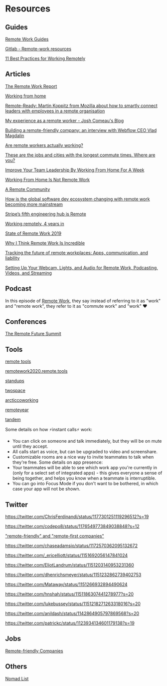 # Resources

## Guides
[Remote Work Guides](https://twist.com/remote-work-guides?ref=producthunt)

[Gitlab - Remote-work resources](https://about.gitlab.com/company/culture/all-remote/resources/)

[11 Best Practices for Working Remotely](https://usefyi.com/remote-work-best-practices/)

## Articles

[The Remote Work Report](https://usefyi.com/remote-work-report/)

[Working from home](https://www.ato.gov.au/General/Property/Your-home/Working-from-home/)

[Remote-Ready: Martin Koppitz from Mozilla about how to smartly connect leaders with employees in a remote organisation](https://www.digitale-leute.de/interview/remote-ready-martin-koppitz-from-mozilla-about-how-to-smartly-connect-leaders-with-employees-in-a-remote-organisation/)

[My experience as a remote worker - Josh Comeau's Blog](https://www.joshwcomeau.com/posts/remote-work/)

[Building a remote-friendly company: an interview with Webflow CEO Vlad Magdalin](https://hackernoon.com/building-a-remote-friendly-company-an-interview-with-webflow-ceo-vlad-magdalin-3597d55df44c)

[Are remote workers actually working?](https://www.tsheets.com/resources/remote-productivity-survey)

[These are the jobs and cities with the longest commute times. Where are you?](https://www.abc.net.au/news/2019-07-30/commuting-times-soar-with-house-prices-population-boom-blamed/11346258)

[Improve Your Team Leadership By Working From Home For A Week](https://www.forbes.com/sites/forbescommunicationscouncil/2019/07/24/improve-your-team-leadership-by-working-from-home-for-a-week/)

[Working From Home Is Not Remote Work](https://blog.trello.com/working-from-home-is-not-remote-work)

[A Remote Community](https://medium.com/the-making-of-whereby/a-remote-community-200e2b17a5dc)

[How is the global software dev ecosystem changing with remote work becoming more mainstream](https://dev.to/ben/how-is-the-global-software-dev-ecosystem-changing-with-remote-work-becoming-more-mainstream-326c)

[Stripe’s fifth engineering hub is Remote](https://stripe.com/au/blog/remote-hub)

[Working remotely, 4 years in](https://jvns.ca/blog/2018/02/18/working-remotely--4-years-in/)

[State of Remote Work 2019](https://buffer.com/state-of-remote-work-2019)

[Why I Think Remote Work Is Incredible](https://tejaskumar.com/blog/1580132459957__why-i-think-remote-work-is-incredible)


[Tracking the future of remote workplaces: Apps, communication, and liability](https://arstechnica.com/gaming/2020/02/tracking-the-future-of-remote-workplaces-apps-communication-and-liability/)


[Setting Up Your Webcam, Lights, and Audio for Remote Work, Podcasting, Videos, and Streaming](https://mattstauffer.com/blog/setting-up-your-webcam-lights-and-audio-for-remote-work-podcasting-videos-and-streaming/)

## Podcast
In this episode of [Remote Work](https://pca.st/9i6p), they say instead of referring to it as "work" and "remote work", they refer to it as "commute work" and "work" ❤️

## Conferences
[The Remote Future Summit](https://remote-future.com/)

## Tools
[remote tools](https://www.remote.tools/)

[remotework2020.remote.tools](https://remotework2020.remote.tools/)

[standups](https://standups.io/)

[twospace](https://twospace.com.au/)

[arcticcoworking](https://www.arcticcoworking.com/)

[remoteyear](https://remoteyear.com/)

[tandem](https://tandem.chat/)

Some details on how ⚡️instant calls⚡️ work:
- You can click on someone and talk immediately, but they will be on mute until they accept.
- All calls start as voice, but can be upgraded to video and screenshare.
- Customizable rooms are a nice way to invite teammates to talk when they're free.
Some details on app presence:
- Your teammates will be able to see which work app you're currently in (only for a select set of integrated apps) - this gives everyone a sense of being together, and helps you know when a teammate is interruptible. 
- You can go into Focus Mode if you don't want to be bothered, in which case your app will not be shown.

## Twitter

https://twitter.com/ChrisFerdinandi/status/1177301251119296512?s=19

https://twitter.com/codepo8/status/1176549773849038848?s=12

["remote-friendly" and "remote-first companies"](https://twitter.com/doist/status/1174382332872220674?s=20)

https://twitter.com/chaseadamsio/status/1172570362095132672

https://twitter.com/_ericelliott/status/1151692056147841024

https://twitter.com/EliotLandrum/status/1151203140953231360

https://twitter.com/dhenrichsmeyer/status/1151232862739402753

https://twitter.com/Mataway/status/1151266932894490624

https://twitter.com/hnshah/status/1151186307441278977?s=20

https://twitter.com/lukebussey/status/1151218271263318016?s=20

https://twitter.com/anildash/status/1142864905797869568?s=20

https://twitter.com/patrickc/status/1123934134601179138?s=19


## Jobs
[Remote-friendly Companies](https://github.com/lerrua/remote-jobs-brazil)

## Others

[Nomad List](https://nomadlist.com/)